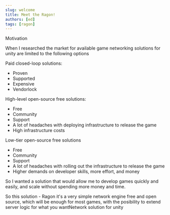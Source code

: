```yaml
---
slug: welcome
title: Meet the Ragon!
authors: [ed]
tags: [ragon]
---
```


Motivation

When I researched the market for available game networking solutions for unity are limited to the following options

Paid closed-loop solutions:
* Proven
* Supported
* Expensive
* Vendorlock

High-level open-source free solutions:
* Free
* Community
* Support
* A lot of headaches with deploying infrastructure to release the game
* High infrastructure costs

Low-tier open-source free solutions
* Free
* Community
* Support
* A lot of headaches with rolling out the infrastructure to release the game
* Higher demands on developer skills, more effort, and money

So I wanted a solution that would allow me to develop games quickly and easily, and scale without spending more money and time.

So this solution - Ragon it's a very simple network engine free and open source, which will be enough for most games, with the posibility to extend server logic for what you wantNetwork solution for unity